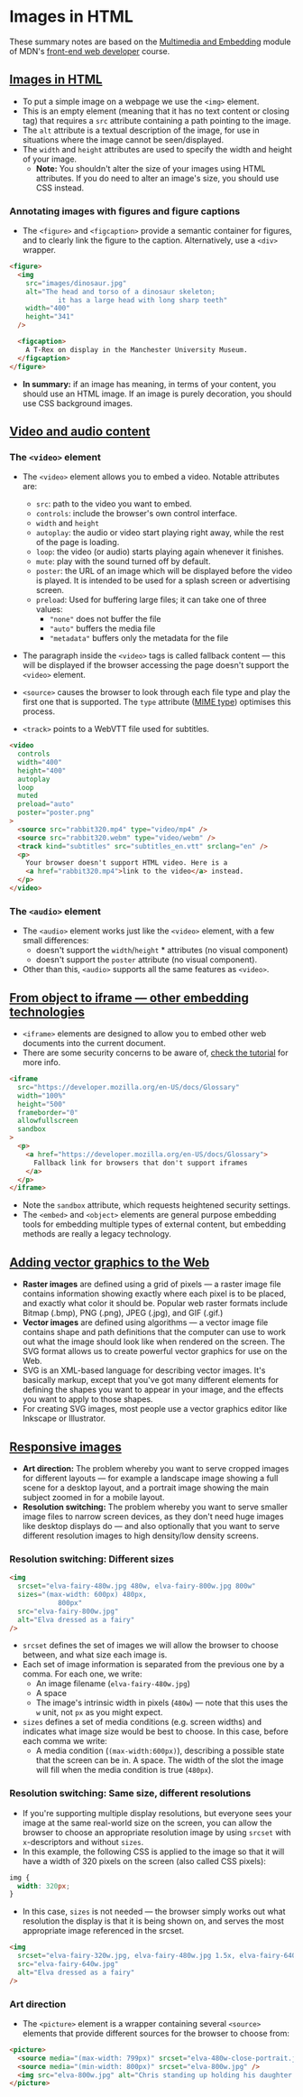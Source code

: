 # Images in HTML

These summary notes are based on the [Multimedia and Embedding](https://developer.mozilla.org/en-US/docs/Learn/HTML/Multimedia_and_embedding) module of MDN's [front-end web developer](https://developer.mozilla.org/en-US/docs/Learn/Front-end_web_developer) course.

## [Images in HTML](https://developer.mozilla.org/en-US/docs/Learn/HTML/Multimedia_and_embedding/Images_in_HTML)

- To put a simple image on a webpage we use the `<img>` element.
- This is an empty element (meaning that it has no text content or closing tag) that requires a `src` attribute containing a path pointing to the image.
- The `alt` attribute is a textual description of the image, for use in situations where the image cannot be seen/displayed.
- The `width` and `height` attributes are used to specify the width and height of your image.
  - **Note:** You shouldn't alter the size of your images using HTML attributes. If you do need to alter an image's size, you should use CSS instead.

### Annotating images with figures and figure captions

- The `<figure>` and `<figcaption>` provide a semantic container for figures, and to clearly link the figure to the caption. Alternatively, use a `<div>` wrapper.

```html
<figure>
  <img
    src="images/dinosaur.jpg"
    alt="The head and torso of a dinosaur skeleton;
            it has a large head with long sharp teeth"
    width="400"
    height="341"
  />

  <figcaption>
    A T-Rex on display in the Manchester University Museum.
  </figcaption>
</figure>
```

- **In summary:** if an image has meaning, in terms of your content, you should use an HTML image. If an image is purely decoration, you should use CSS background images.

## [Video and audio content](https://developer.mozilla.org/en-US/docs/Learn/HTML/Multimedia_and_embedding/Video_and_audio_content)

### The `<video>` element

- The `<video>` element allows you to embed a video. Notable attributes are:

  - `src`: path to the video you want to embed.
  - `controls`: include the browser's own control interface.
  - `width` and `height`
  - `autoplay`: the audio or video start playing right away, while the rest of the page is loading.
  - `loop`: the video (or audio) starts playing again whenever it finishes.
  - `mute`: play with the sound turned off by default.
  - `poster`: the URL of an image which will be displayed before the video is played. It is intended to be used for a splash screen or advertising screen.
  - `preload`: Used for buffering large files; it can take one of three values:
    - `"none"` does not buffer the file
    - `"auto"` buffers the media file
    - `"metadata"` buffers only the metadata for the file

- The paragraph inside the `<video>` tags is called fallback content — this will be displayed if the browser accessing the page doesn't support the `<video>` element.
- `<source>` causes the browser to look through each file type and play the first one that is supported. The `type` attribute ([MIME type](https://developer.mozilla.org/en-US/docs/Glossary/MIME_type)) optimises this process.
- `<track>` points to a WebVTT file used for subtitles.

```html
<video
  controls
  width="400"
  height="400"
  autoplay
  loop
  muted
  preload="auto"
  poster="poster.png"
>
  <source src="rabbit320.mp4" type="video/mp4" />
  <source src="rabbit320.webm" type="video/webm" />
  <track kind="subtitles" src="subtitles_en.vtt" srclang="en" />
  <p>
    Your browser doesn't support HTML video. Here is a
    <a href="rabbit320.mp4">link to the video</a> instead.
  </p>
</video>
```

### The `<audio>` element

- The `<audio>` element works just like the `<video>` element, with a few small differences:
  - doesn't support the `width`/`height` \* attributes (no visual component)
  - doesn't support the `poster` attribute (no visual component).
- Other than this, `<audio>` supports all the same features as `<video>`.

## [From object to iframe — other embedding technologies](https://developer.mozilla.org/en-US/docs/Learn/HTML/Multimedia_and_embedding/Other_embedding_technologies)

- `<iframe>` elements are designed to allow you to embed other web documents into the current document.
- There are some security concerns to be aware of, [check the tutorial](https://developer.mozilla.org/en-US/docs/Learn/HTML/Multimedia_and_embedding/Other_embedding_technologies) for more info.

```html
<iframe
  src="https://developer.mozilla.org/en-US/docs/Glossary"
  width="100%"
  height="500"
  frameborder="0"
  allowfullscreen
  sandbox
>
  <p>
    <a href="https://developer.mozilla.org/en-US/docs/Glossary">
      Fallback link for browsers that don't support iframes
    </a>
  </p>
</iframe>
```

- Note the `sandbox` attribute, which requests heightened security settings.
- The `<embed>` and `<object>` elements are general purpose embedding tools for embedding multiple types of external content, but embedding methods are really a legacy technology.

## [Adding vector graphics to the Web](https://developer.mozilla.org/en-US/docs/Learn/HTML/Multimedia_and_embedding/Adding_vector_graphics_to_the_Web)

- **Raster images** are defined using a grid of pixels — a raster image file contains information showing exactly where each pixel is to be placed, and exactly what color it should be. Popular web raster formats include Bitmap (.bmp), PNG (.png), JPEG (.jpg), and GIF (.gif.)
- **Vector images** are defined using algorithms — a vector image file contains shape and path definitions that the computer can use to work out what the image should look like when rendered on the screen. The SVG format allows us to create powerful vector graphics for use on the Web.
- SVG is an XML-based language for describing vector images. It's basically markup, except that you've got many different elements for defining the shapes you want to appear in your image, and the effects you want to apply to those shapes.
- For creating SVG images, most people use a vector graphics editor like Inkscape or Illustrator.

## [Responsive images](https://developer.mozilla.org/en-US/docs/Learn/HTML/Multimedia_and_embedding/Responsive_images)

- **Art direction:** The problem whereby you want to serve cropped images for different layouts — for example a landscape image showing a full scene for a desktop layout, and a portrait image showing the main subject zoomed in for a mobile layout.
- **Resolution switching:** The problem whereby you want to serve smaller image files to narrow screen devices, as they don't need huge images like desktop displays do — and also optionally that you want to serve different resolution images to high density/low density screens.

### Resolution switching: Different sizes

```html
<img
  srcset="elva-fairy-480w.jpg 480w, elva-fairy-800w.jpg 800w"
  sizes="(max-width: 600px) 480px,
            800px"
  src="elva-fairy-800w.jpg"
  alt="Elva dressed as a fairy"
/>
```

- `srcset` defines the set of images we will allow the browser to choose between, and what size each image is.
- Each set of image information is separated from the previous one by a comma. For each one, we write:
  - An image filename (`elva-fairy-480w.jpg`)
  - A space
  - The image's intrinsic width in pixels (`480w`) — note that this uses the `w` unit, not `px` as you might expect.
- `sizes` defines a set of media conditions (e.g. screen widths) and indicates what image size would be best to choose. In this case, before each comma we write:
  - A media condition (`(max-width:600px)`), describing a possible state that the screen can be in.
    A space.
    The width of the slot the image will fill when the media condition is true (`480px`).

### Resolution switching: Same size, different resolutions

- If you're supporting multiple display resolutions, but everyone sees your image at the same real-world size on the screen, you can allow the browser to choose an appropriate resolution image by using `srcset` with `x`-descriptors and without `sizes`.
- In this example, the following CSS is applied to the image so that it will have a width of 320 pixels on the screen (also called CSS pixels):

```css
img {
  width: 320px;
}
```

- In this case, `sizes` is not needed — the browser simply works out what resolution the display is that it is being shown on, and serves the most appropriate image referenced in the srcset.

```html
<img
  srcset="elva-fairy-320w.jpg, elva-fairy-480w.jpg 1.5x, elva-fairy-640w.jpg 2x"
  src="elva-fairy-640w.jpg"
  alt="Elva dressed as a fairy"
/>
```

### Art direction

- The `<picture>` element is a wrapper containing several `<source>` elements that provide different sources for the browser to choose from:

```html
<picture>
  <source media="(max-width: 799px)" srcset="elva-480w-close-portrait.jpg" />
  <source media="(min-width: 800px)" srcset="elva-800w.jpg" />
  <img src="elva-800w.jpg" alt="Chris standing up holding his daughter Elva" />
</picture>
```
